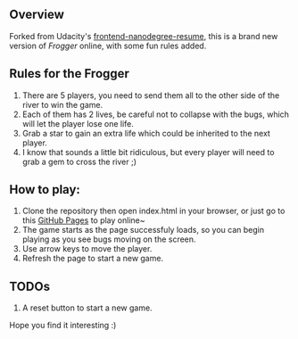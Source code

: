## Overview
Forked from Udacity's [frontend-nanodegree-resume](https://github.com/udacity/frontend-nanodegree-resume),
this is a brand new version of _Frogger_ online, with some fun rules added.

## Rules for the **Frogger**
1. There are 5 players, you need to send them all to the other side of the river
to win the game.
2. Each of them has 2 lives, be careful not to collapse with the bugs, which
will let the player lose one life.
3. Grab a star to gain an extra life which could be inherited to the next
player.
4. I know that sounds a little bit ridiculous, but every player will need to grab a gem to cross the river ;)

## How to play:
1. Clone the repository then open index.html in your browser, or just go to
this [GitHub Pages](https://xdudu.github.io/Frogger_exercise/) to play online~
2. The game starts as the page successfuly loads, so you can begin playing as you see
bugs moving on the screen.
3. Use arrow keys to move the player.
4. Refresh the page to start a new game.

## TODOs
1. A reset button to start a new game.

Hope you find it interesting :)
